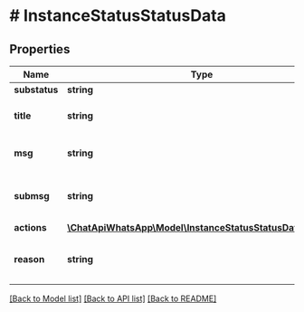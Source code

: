 # # InstanceStatusStatusData

## Properties

Name | Type | Description | Notes
------------ | ------------- | ------------- | -------------
**substatus** | **string** | Instance Substatus | [optional] 
**title** | **string** | Status title in the language of the instance | [optional] 
**msg** | **string** | Status message in the language of the instance | [optional] 
**submsg** | **string** | Additional status message in the language of the instance | [optional] 
**actions** | [**\ChatApiWhatsApp\Model\InstanceStatusStatusDataActions**](InstanceStatusStatusDataActions.md) |  | [optional] 
**reason** | **string** | The reason why the instance is in \&quot;loading\&quot; status | [optional] 

[[Back to Model list]](../../README.md#documentation-for-models) [[Back to API list]](../../README.md#documentation-for-api-endpoints) [[Back to README]](../../README.md)


